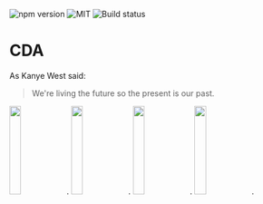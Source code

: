 ![npm version](https://img.shields.io/badge/React%20Native-0.57-blue.svg)
![MIT](https://img.shields.io/badge/Meteor-1.9.2-red.svg)
![Build status](https://build.appcenter.ms/v0.1/apps/9f06e61c-f59d-4d9e-a647-f7d39a8a2a30/branches/master/badge)
# CDA


As Kanye West said:

> We're living the future so
> the present is our past.

<img src="https://raw.githubusercontent.com/connorlarkin1/CDA/master/rnapp/ios/screenshots/en-US/iPhone%20XS%20Max-Home_framed.png" width="20%">.
<img src="https://raw.githubusercontent.com/connorlarkin1/CDA/master/rnapp/ios/screenshots/en-US/iPhone%20X-History_framed.png" width="20%">.
<img src="https://raw.githubusercontent.com/connorlarkin1/CDA/master/rnapp/ios/screenshots/en-US/iPhone%20XS%20Max-DIV_framed.png" width="20%">.
<img src="https://github.com/connorlarkin1/CDA/blob/master/rnapp/ios/screenshots/en-US/iPhone%20X-Settings_framed.png" width="20%">.
